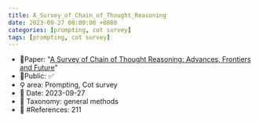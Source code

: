 ```yaml
---
title: A_Survey_of_Chain_of_Thought_Reasoning
date: 2023-09-27 00:00:00 +0800
categories: [prompting, cot survey]
tags: [prompting, cot survey]
---
```


- 📙Paper: "[A Survey of Chain of Thought Reasoning: Advances, Frontiers and Future](https://www.semanticscholar.org/paper/A-Survey-of-Chain-of-Thought-Reasoning%3A-Advances%2C-Chu-Chen/11a4284e335ba39330b59d9f42ca3272a6166991)"
- 🔑Public: ✅
- ⚲ area: Prompting, Cot survey
- 📅 Date: 2023-09-27
- 🔎 Taxonomy: general methods
- 📝 #References: 211

